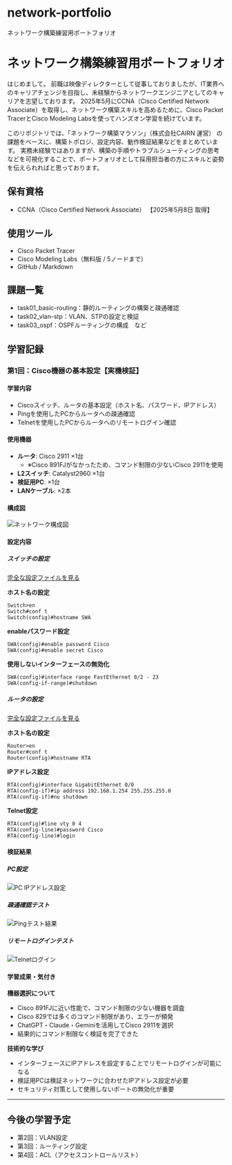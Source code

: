 # network-portfolio
ネットワーク構築練習用ポートフォリオ
# ネットワーク構築練習用ポートフォリオ

はじめまして。 前職は映像ディレクターとして従事しておりましたが、IT業界へのキャリアチェンジを目指し、未経験からネットワークエンジニアとしてのキャリアを志望しております。 
2025年5月にCCNA（Cisco Certified Network Associate）を取得し、ネットワーク構築スキルを高めるために、Cisco Packet TracerとCisco Modeling Labsを使ってハンズオン学習を続けています。 

このリポジトリでは、「ネットワーク構築マラソン」（株式会社CAIRN 運営） の課題をベースに、構築トポロジ、設定内容、動作検証結果などをまとめています。
実務未経験ではありますが、構築の手順やトラブルシューティングの思考などを可視化することで、ポートフォリオとして採用担当者の方にスキルと姿勢を伝えられればと思っております。

## 保有資格
- CCNA（Cisco Certified Network Associate） 【2025年5月8日 取得】

## 使用ツール
- Cisco Packet Tracer
- Cisco Modeling Labs（無料版 / 5ノードまで）
- GitHub / Markdown

## 課題一覧
- task01_basic-routing：静的ルーティングの構築と疎通確認
- task02_vlan-stp：VLAN、STPの設定と検証
- task03_ospf：OSPFルーティングの構成　など

## 学習記録

### 第1回：Cisco機器の基本設定【実機検証】

#### 学習内容
- Ciscoスイッチ、ルータの基本設定（ホスト名、パスワード、IPアドレス）  
- Pingを使用したPCからルータへの疎通確認
- Telnetを使用したPCからルータへのリモートログイン確認

#### 使用機器
- **ルータ**: Cisco 2911 ×1台
  - ※Cisco 891FJがなかったため、コマンド制限の少ないCisco 2911を使用
- **L2スイッチ**: Catalyst2960 ×1台
- **検証用PC**: ×1台
- **LANケーブル**: ×2本

#### 構成図
![ネットワーク構成図](images/session01/topology1.png)

#### 設定内容

##### スイッチの設定
[完全な設定ファイルを見る](configs/session01/switch-config.txt)

**ホスト名の設定**
```
Switch>en
Switch#conf t
Switch(config)#hostname SWA
```

**enableパスワード設定**
```
SWA(config)#enable password Cisco
SWA(config)#enable secret Cisco
```

**使用しないインターフェースの無効化**
```
SWA(config)#interface range FastEthernet 0/2 - 23
SWA(config-if-range)#shutdown
```

##### ルータの設定  
[完全な設定ファイルを見る](configs/session01/router-config.txt)

**ホスト名の設定**
```
Router>en
Router#conf t
Router(config)#hostname RTA
```

**IPアドレス設定**
```
RTA(config)#interface GigabitEthernet 0/0
RTA(config-if)#ip address 192.168.1.254 255.255.255.0
RTA(config-if)#no shutdown
```

**Telnet設定**
```
RTA(config)#line vty 0 4
RTA(config-line)#password Cisco
RTA(config-line)#login
```

#### 検証結果

##### PC設定
![PC IPアドレス設定](images/session01/課題1_1.png)

##### 疎通確認テスト
![Pingテスト結果](images/session01/課題1_2.png)

##### リモートログインテスト
![Telnetログイン](images/session01/課題1_3.png)

#### 学習成果・気付き

**機器選択について**
- Cisco 891FJに近い性能で、コマンド制限の少ない機器を調査
- Cisco 829では多くのコマンド制限があり、エラーが頻発
- ChatGPT・Claude・Geminiを活用してCisco 2911を選択
- 結果的にコマンド制限なく検証を完了できた

**技術的な学び**
- インターフェースにIPアドレスを設定することでリモートログインが可能になる
- 検証用PCは検証ネットワークに合わせたIPアドレス設定が必要
- セキュリティ対策として使用しないポートの無効化が重要

---

## 今後の学習予定
- 第2回：VLAN設定
- 第3回：ルーティング設定
- 第4回：ACL（アクセスコントロールリスト）
